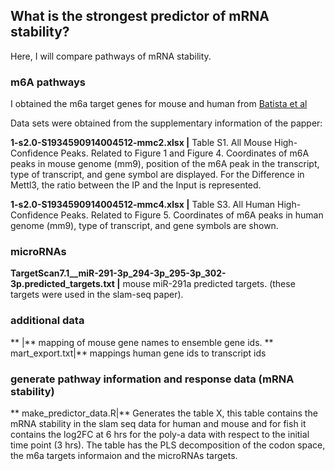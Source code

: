 ## What is the strongest predictor of mRNA stability?

Here, I will compare pathways of mRNA stability.


### m6A pathways

I obtained the m6a target genes for mouse and human from [Batista et al](https://www.sciencedirect.com/science/article/pii/S1934590914004512#app3)

Data sets were obtained from the supplementary information of the papper:


**1-s2.0-S1934590914004512-mmc2.xlsx |** Table S1. All Mouse High-Confidence Peaks. Related to Figure 1 and Figure 4. Coordinates of m6A peaks in mouse genome (mm9), position of the m6A peak in the transcript, type of transcript, and gene symbol are displayed. For the Difference in Mettl3, the ratio between the IP and the Input is represented.

**1-s2.0-S1934590914004512-mmc4.xlsx |** Table S3. All Human High-Confidence Peaks. Related to Figure 5. Coordinates of m6A peaks in human genome (mm9), type of transcript, and gene symbols are shown.


### microRNAs

**TargetScan7.1__miR-291-3p_294-3p_295-3p_302-3p.predicted_targets.txt |** mouse miR-291a predicted targets. (these targets were used in the slam-seq paper).


### additional data

** |** mapping of mouse gene names to ensemble gene ids.
** mart_export.txt|** mappings human gene ids to transcript ids

### generate pathway information and response data (mRNA stability)


** make_predictor_data.R|** Generates the table X, this table contains the mRNA stability in the 
slam seq data for human and mouse and for fish it contains the log2FC at 6 hrs for the poly-a data
with respect to the initial time point (3 hrs). The table has the PLS decomposition of the codon space, the m6a
targets informaion and the microRNAs targets.
